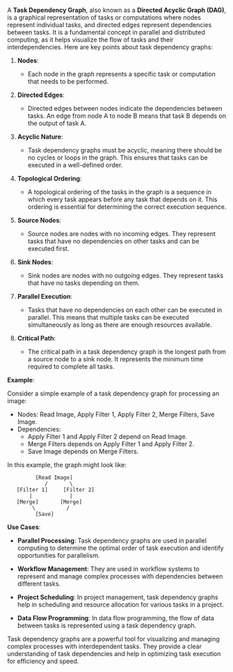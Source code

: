 A **Task Dependency Graph**, also known as a **Directed Acyclic Graph (DAG)**, is a graphical representation of tasks or computations where nodes represent individual tasks, and directed edges represent dependencies between tasks. It is a fundamental concept in parallel and distributed computing, as it helps visualize the flow of tasks and their interdependencies. Here are key points about task dependency graphs:

1. **Nodes**:
   - Each node in the graph represents a specific task or computation that needs to be performed.

2. **Directed Edges**:
   - Directed edges between nodes indicate the dependencies between tasks. An edge from node A to node B means that task B depends on the output of task A.

3. **Acyclic Nature**:
   - Task dependency graphs must be acyclic, meaning there should be no cycles or loops in the graph. This ensures that tasks can be executed in a well-defined order.

4. **Topological Ordering**:
   - A topological ordering of the tasks in the graph is a sequence in which every task appears before any task that depends on it. This ordering is essential for determining the correct execution sequence.

5. **Source Nodes**:
   - Source nodes are nodes with no incoming edges. They represent tasks that have no dependencies on other tasks and can be executed first.

6. **Sink Nodes**:
   - Sink nodes are nodes with no outgoing edges. They represent tasks that have no tasks depending on them.

7. **Parallel Execution**:
   - Tasks that have no dependencies on each other can be executed in parallel. This means that multiple tasks can be executed simultaneously as long as there are enough resources available.

8. **Critical Path**:
   - The critical path in a task dependency graph is the longest path from a source node to a sink node. It represents the minimum time required to complete all tasks.

**Example**:

Consider a simple example of a task dependency graph for processing an image:

- Nodes: Read Image, Apply Filter 1, Apply Filter 2, Merge Filters, Save Image.
- Dependencies: 
   - Apply Filter 1 and Apply Filter 2 depend on Read Image.
   - Merge Filters depends on Apply Filter 1 and Apply Filter 2.
   - Save Image depends on Merge Filters.

In this example, the graph might look like:

```
         [Read Image]
            /       \
   [Filter 1]     [Filter 2]
       |            |
   [Merge]       [Merge]
        \          /
         [Save]
```

**Use Cases**:

- **Parallel Processing**: Task dependency graphs are used in parallel computing to determine the optimal order of task execution and identify opportunities for parallelism.

- **Workflow Management**: They are used in workflow systems to represent and manage complex processes with dependencies between different tasks.

- **Project Scheduling**: In project management, task dependency graphs help in scheduling and resource allocation for various tasks in a project.

- **Data Flow Programming**: In data flow programming, the flow of data between tasks is represented using a task dependency graph.

Task dependency graphs are a powerful tool for visualizing and managing complex processes with interdependent tasks. They provide a clear understanding of task dependencies and help in optimizing task execution for efficiency and speed.
